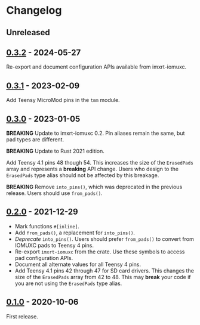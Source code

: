 # Changelog

## Unreleased

## [0.3.2] - 2024-05-27

Re-export and document configuration APIs available from imxrt-iomuxc.

## [0.3.1] - 2023-02-09

Add Teensy MicroMod pins in the `tmm` module.

## [0.3.0] - 2023-01-05

**BREAKING** Update to imxrt-iomuxc 0.2. Pin aliases remain the same, but pad
types are different.

**BREAKING** Update to Rust 2021 edition.

Add Teensy 4.1 pins 48 though 54. This increases the size of the `ErasedPads`
array and represents a **breaking** API change. Users who design to the
`ErasedPads` type alias should not be affected by this breakage.

**BREAKING** Remove `into_pins()`, which was deprecated in the previous
release. Users should use `from_pads()`.

## [0.2.0] - 2021-12-29

- Mark functions `#[inline]`.
- Add `from_pads()`, a replacement for `into_pins()`.
- *Deprecate* `into_pins()`. Users should prefer `from_pads()` to convert
  from IOMUXC pads to Teensy 4 pins.
- Re-export `imxrt-iomuxc` from the crate. Use these symbols to access pad
  configuration APIs.
- Document all alternate values for all Teensy 4 pins.
- Add Teensy 4.1 pins 42 through 47 for SD card drivers. This changes the size
  of the `ErasedPads` array from 42 to 48. This may **break** your code if you
  are not using the `ErasedPads` type alias.

## [0.1.0] - 2020-10-06

First release.

[0.3.2]: https://github.com/mciantyre/teensy4-rs/compare/teensy4-pins-0.3.1...teensy4-pins-0.3.2
[0.3.1]: https://github.com/mciantyre/teensy4-rs/compare/teensy4-pins-0.3.0...teensy4-pins-0.3.1
[0.3.0]: https://github.com/mciantyre/teensy4-rs/compare/teensy4-pins-0.2.0...teensy4-pins-0.3.0
[0.2.0]: https://github.com/mciantyre/teensy4-rs/compare/teensy4-pins-0.1.0...teensy4-pins-0.2.0
[0.1.0]: https://github.com/mciantyre/teensy4-rs/releases/tag/teensy4-pins-0.1.0
